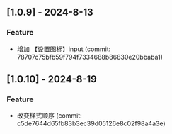 ## [1.0.9] - 2024-8-13

### Feature

- 增加 【设置图标】input (commit: 78707c75bfb59f794f7334688b86830e20bbaba1)

## [1.0.10] - 2024-8-19

### Feature

- 改变样式顺序 (commit: c5de7644d65fb83b3ec39d05126e8c02f98a4a3e)
